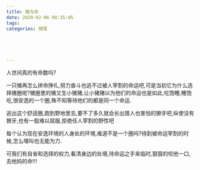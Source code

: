 ```yaml
---
title: 猪与命
date: 2020-02-06 08:35:05
tags: 
categories: 随笔





---
```




人世间真的有命数吗?

一只猪再怎么拼命挣扎,努力奋斗也逃不过被人宰割的命运吧,可是当初它为什么选择猪圈呢?猪圈里的猪又生小猪猪,让小猪猪以为他们的命运也是如此,吃饱睡,睡饱吃,很安逸的一个圈,殊不知等待他们的都是同一个命运.

逃出这个舒适圈,跑到野地里去,要不了多久就会长出猎人也害怕的獠牙吧,纵使没有獠牙,也有一股难以屈服,拒绝任人宰割的野性吧

每个认为现在安逸环境的人身处的环境,难道不是一个圈吗?待到被命运宰割的时候,怎么嚎叫也无能为力.

可我们有自省和选择的权力,看清身边的处境,待命运之手来临时,狠狠的咬他一口,去他妈的命!!!
